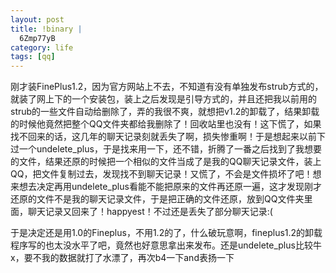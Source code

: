 ```yaml
--- 
layout: post
title: !binary |
  6Zmp77yB
category: life
tags: [qq]
---
```

刚才装FinePlus1.2，因为官方网站上不去，不知道有没有单独发布strub方式的，就装了网上下的一个安装包，装上之后发现是引导方式的，并且还把我以前用的strub的一些文件自动给删除了，弄的我很不爽，就想把v1.2的卸载了，结果卸载的时候他竟然把整个QQ文件夹都给我删除了！回收站里也没有！这下慌了，如果找不回来的话，这几年的聊天记录刻就丢失了啊，损失惨重啊！于是想起来以前下过一个undelete_plus，于是找来用一下，还不错，折腾了一番之后找到了我想要的文件，结果还原的时候把一个相似的文件当成了是我的QQ聊天记录文件，装上QQ，把文件复制过去，发现找不到聊天记录！又慌了，不会是文件损坏了吧！想来想去决定再用undelete_plus看能不能把原来的文件再还原一遍，这才发现刚才还原的文件不是我的聊天记录文件，于是把正确的文件还原，放到QQ文件夹里面，聊天记录又回来了！happyest！不过还是丢失了部分聊天记录:(

于是决定还是用1.0的Fineplus，不用1.2的了，什么破玩意啊，fineplus1.2的卸载程序写的也太没水平了吧，竟然也好意思拿出来发布。还是undelete_plus比较牛x，要不我的数据就打了水漂了，再次b4一下and表扬一下 
